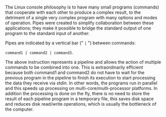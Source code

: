 The Linux console philosophy is to have many small programs (commands) that cooperate with each other to produce a complex result, to the detriment of a single very complex program with many options and modes of operation. Pipes were created to simplify collaboration between these applications; they make it possible to bridge the standard output of one program to the standard input of another.

Pipes are indicated by a vertical bar (" `|` ") between commands:

`command1 | command2 | command3`.

The above instruction represents a pipeline and allows the action of multiple commands to be combined into one. This is extraordinarily efficient because both command1 and command2 do not have to wait for the previous program in the pipeline to finish its execution to start processing the data they receive via *stdin*. In other words, the programs run in parallel and this speeds up processing on multi-core/multi-processor platforms. In addition the processing is done on the fly, there is no need to store the result of each pipeline program in a temporary file, this saves disk space and reduces disk read/write operations, which is usually the bottleneck of the computer.